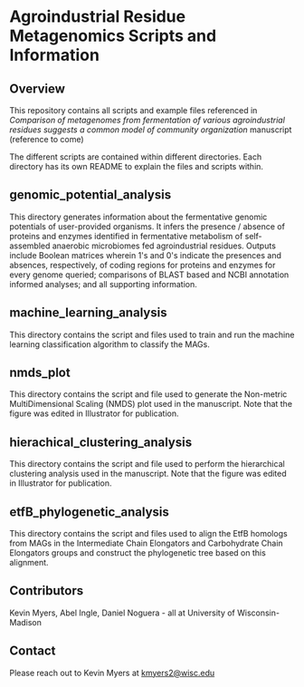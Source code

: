 # Agroindustrial Residue Metagenomics Scripts and Information


## Overview

This repository contains all scripts and example files referenced in _Comparison of metagenomes from fermentation of various agroindustrial residues suggests a common model of community organization_ manuscript (reference to come)

The different scripts are contained within different directories. Each directory has its own README to explain the files and scripts within.

## genomic_potential_analysis
This directory generates information about the fermentative genomic potentials of user-provided organisms. It infers the presence / absence of proteins and enzymes identified in fermentative metabolism of self-assembled anaerobic microbiomes fed agroindustrial residues. Outputs include Boolean matrices wherein 1's and 0's indicate the presences and absences, respectively, of coding regions for proteins and enzymes for every genome queried; comparisons of BLAST based and NCBI annotation informed analyses; and all supporting information.

## machine_learning_analysis
This directory contains the script and files used to train and run the machine learning classification algorithm to classify the MAGs.

## nmds_plot
This directory contains the script and file used to generate the Non-metric MultiDimensional Scaling (NMDS) plot used in the manuscript. Note that the figure was edited in Illustrator for publication.

## hierachical_clustering_analysis
This directory contains the script and file used to perform the hierarchical clustering analysis used in the manuscript. Note that the figure was edited in Illustrator for publication.

## etfB_phylogenetic_analysis
This directory contains the script and files used to align the EtfB homologs from MAGs in the Intermediate Chain Elongators and Carbohydrate Chain Elongators groups and construct the phylogenetic tree based on this 
alignment.

## Contributors
Kevin Myers, Abel Ingle, Daniel Noguera - all at University of Wisconsin-Madison

## Contact
Please reach out to Kevin Myers at kmyers2@wisc.edu

